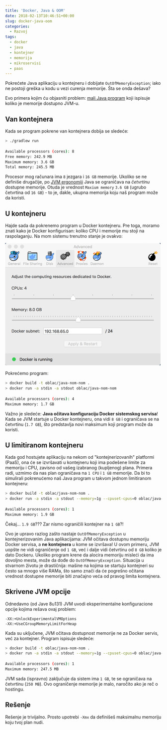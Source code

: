 ```yaml
---
title: 'Docker, Java & OOM'
date: 2018-02-13T10:46:51+00:00
slug: docker-java-oom
categories:
  - Razvoj
tags:
  - docker
  - java
  - kontejner
  - memorija
  - mikroservisi
  - paas
---
```


Pokrećete Java aplikaciju u kontejneru i dobijate `OutOfMemoryException`; iako ne postoji greška u kodu u vezi curenja memorije. Šta se onda dešava?

<!--more-->

Evo primera kojim ću objasniti problem: [mali Java program](https://github.com/igr/docker-cats/tree/master/java-nom-nom) koji ispisuje koliko je memorije dostupno JVM-u.

## Van kontejnera

Kada se program pokrene van kontejnera dobija se sledeće:

```bash
> ./gradlew run

Available processors (cores): 8
Free memory: 242.9 MB
Maximum memory: 3.6 GB
Total memory: 245.5 MB
```

Procesor mog računara ima `8` jezgara i `16 GB` memorije. Ukoliko se ne definiše drugačije, po [JVM ergonomiji](https://docs.oracle.com/javase/8/docs/technotes/guides/vm/gc-ergonomics.html) Java se ograničava na _četvrtinu_ dostupne memorije. Otuda je vrednost `Maxium memory` `3.6 GB` (ugrubo četvrtina od `16 GB`) - to je, dakle, ukupna memorija koju naš program može da koristi.

## U kontejneru

Hajde sada da pokrenemo program u Docker kontejneru. Pre toga, moramo znati kako je Docker konfigurisan: koliko CPU i memorije mu stoji na raspolaganju. Na mom sistemu trenutno stanje je ovakvo:

![](docker-settings.png)

Pokrećemo program:

```bash
> docker build -t oblac/java-nom-nom .
> docker run -a stdin -a stdout oblac/java-nom-nom

Available processors (cores): 4
Maximum memory: 1.7 GB
```

Važno je sledeće: **Java očitava konfiguraciju Docker sistemskog servisa**! Kada se JVM startuje u Docker kontejneru, ona vidi `8 GB` i ograničava se na četvrtinu (`1.7 GB`), što predstavlja novi maksimum koji program može da koristi.

## U limitiranom kontejneru

Kada god hostujete aplikaciju na nekom od "kontejnerizovanih" platformi (PaaS), ona će se izvršavati u kontejneru koji ima podešene limite za memoriju i CPU, zavisno od vašeg izabranog (kupljenog) plana. Primera radi, uzmimo da nas plan ograničava na `1 CPU` i `1 GB` memorije. Da bi to simulirali pokrenućemo naš Java program u takvom jednom limitiranom kontejneru:

```bash
> docker build -t oblac/java-nom-nom .
> docker run -a stdin -a stdout --memory=1g --cpuset-cpus=0 oblac/java-nom-nom

Available processors (cores): 1
Maximum memory: 1.9 GB
```

Čekaj... `1.9 GB`??? Zar nismo ograničili kontejner na `1 GB`?!

Ovo je upravo razlog zašto nastaje `OutOfMemoryException` u kontejnerizovanim Java aplikacijama: JVM očitava dostupnu memoriju Docker servisa, a **ne kontejnera** u kome se izvršava! U ovom primeru, JVM uopšte ne vidi ograničenje od `1 GB`, već i dalje vidi četvrtinu od `8 GB` koliko je dato Dockeru. Ukoliko program krene da alocira memoriju misleći da ima dovoljno mesta, može da dođe do `OutOfMemoryException`. Situacija u stvarnom životu je drastičnija: mašine na kojima se startuju kontejneri su često sa mnogo više RAMa, što samo znači da će pogrešno očitana vrednost dostupne memorije biti značajno veća od pravog limita kontejnera.

## Skrivene JVM opcije

Odnedavno (od Jave 8u131) JVM uvodi eksperimentalne konfiguracione opcije kojima rešava ovaj problem:

    -XX:+UnlockExperimentalVMOptions
    -XX:+UseCGroupMemoryLimitForHeap

Kada su uključene, JVM očitava dostupnost memorije ne za Docker servis, već za kontejner. Program ispisuje sledeće:

```bash
> docker build -t oblac/java-nom-nom .
> docker run -a stdin -a stdout --memory=1g --cpuset-cpus=0 oblac/java-nom-nom

Available processors (cores): 1
Maximum memory: 247.5 MB
```

JVM sada (ispravno) zaključuje da sistem ima `1 GB`, te se ograničava na četvrtinu (`250 MB`). Ovo ograničenje memorije je malo, naročito ako je reč o hostingu.

## Rešenje

Rešenje je trivijalno. Prosto upotrebi `-Xmx` da definišeš maksimalnu memoriju koju tvoj plan nudi.